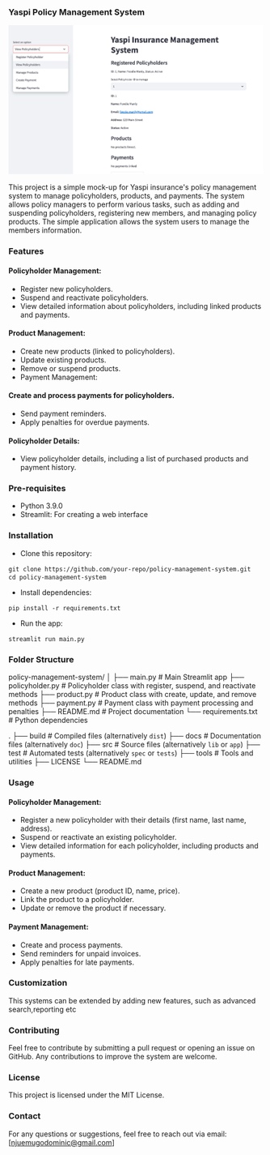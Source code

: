 ### Yaspi Policy Management System

![YASPI](./images/cover.png)

This project is a simple mock-up for Yaspi insurance's policy management system to manage policyholders, products, and payments. The system allows policy managers to perform various tasks, such as adding and suspending policyholders, registering new members, and managing policy products. The simple application allows the system users to manage the members information. 

### Features

#### Policyholder Management:
* Register new policyholders.
* Suspend and reactivate policyholders.
* View detailed information about policyholders, including linked products and payments.

#### Product Management:

* Create new products (linked to policyholders).
* Update existing products.
* Remove or suspend products.
* Payment Management:

#### Create and process payments for policyholders.
* Send payment reminders.
* Apply penalties for overdue payments.

#### Policyholder Details:
* View policyholder details, including a list of purchased products and payment history.

### Pre-requisites
* Python 3.9.0
* Streamlit: For creating a web interface

### Installation
* Clone this repository:
```console
git clone https://github.com/your-repo/policy-management-system.git
cd policy-management-system
```
* Install dependencies:
```console
pip install -r requirements.txt
```
* Run the app:
```console
streamlit run main.py
```
### Folder Structure
policy-management-system/
│
├── main.py                 # Main Streamlit app
├── policyholder.py         # Policyholder class with register, suspend, and reactivate methods
├── product.py              # Product class with create, update, and remove methods
├── payment.py              # Payment class with payment processing and penalties
├── README.md               # Project documentation
└── requirements.txt        # Python dependencies


.
├── build                   # Compiled files (alternatively `dist`)
├── docs                    # Documentation files (alternatively `doc`)
├── src                     # Source files (alternatively `lib` or `app`)
├── test                    # Automated tests (alternatively `spec` or `tests`)
├── tools                   # Tools and utilities
├── LICENSE
└── README.md

### Usage

#### Policyholder Management:

* Register a new policyholder with their details (first name, last name, address).
* Suspend or reactivate an existing policyholder.
* View detailed information for each policyholder, including products and payments.

#### Product Management:

* Create a new product (product ID, name, price).
* Link the product to a policyholder.
* Update or remove the product if necessary.

#### Payment Management:
* Create and process payments.
* Send reminders for unpaid invoices.
* Apply penalties for late payments.

### Customization
This systems can be extended by adding new features, such as advanced search,reporting etc

### Contributing
Feel free to contribute by submitting a pull request or opening an issue on GitHub. Any contributions to improve the system are welcome.

### License
This project is licensed under the MIT License.

### Contact
For any questions or suggestions, feel free to reach out via email: [njuemugodominic@gmail.com]
